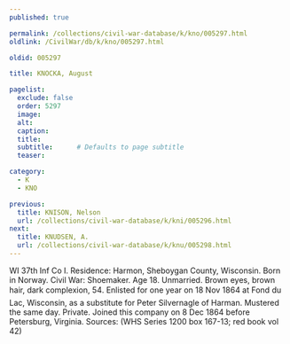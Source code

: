 ```yaml
---
published: true

permalink: /collections/civil-war-database/k/kno/005297.html
oldlink: /CivilWar/db/k/kno/005297.html

oldid: 005297

title: KNOCKA, August

pagelist:
  exclude: false
  order: 5297
  image: 
  alt:
  caption:
  title:
  subtitle:      # Defaults to page subtitle
  teaser:

category: 
  - K 
  - KNO

previous:
  title: KNISON, Nelson
  url: /collections/civil-war-database/k/kni/005296.html  
next:
  title: KNUDSEN, A.
  url: /collections/civil-war-database/k/knu/005298.html   
---
```

WI 37th Inf Co I. Residence: Harmon, Sheboygan County, Wisconsin. Born in Norway. Civil War: Shoemaker. Age 18. Unmarried. Brown eyes, brown hair, dark complexion, 5&#146;4&#148;. Enlisted for one year on 18 Nov 1864 at Fond du Lac, Wisconsin, as a substitute for Peter Silvernagle of Harman. Mustered the same day. Private. Joined this company on 8 Dec 1864 before Petersburg, Virginia. Sources: (WHS Series 1200 box 167-13; red book vol 42)